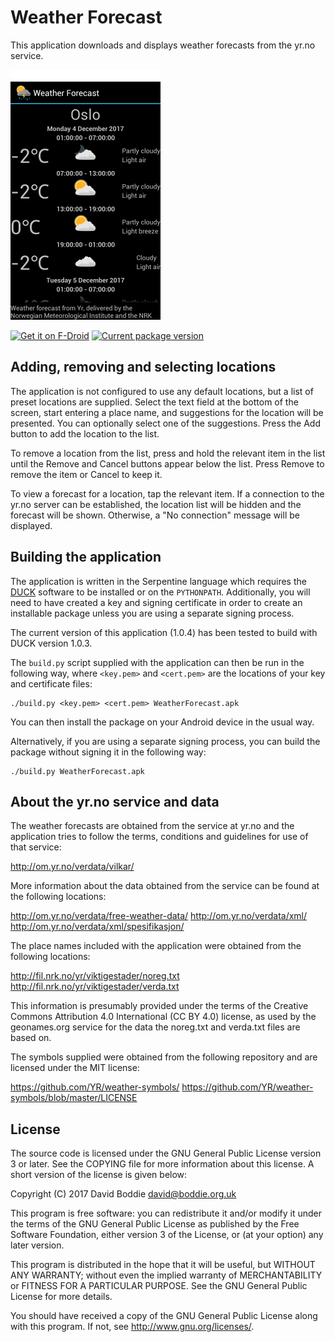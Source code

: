 Weather Forecast
================

This application downloads and displays weather forecasts from the yr.no
service.

![A screenshot of the application](docs/screenshot.png)

[![Get it on F-Droid](https://f-droid.org/badge/get-it-on.png)](https://www.f-droid.org/en/packages/uk.org.boddie.android.weatherforecast/)
[![Current package version](https://img.shields.io/f-droid/v/uk.org.boddie.android.weatherforecast.svg)](https://www.f-droid.org/en/packages/uk.org.boddie.android.weatherforecast/)

Adding, removing and selecting locations
----------------------------------------

The application is not configured to use any default locations, but a list of
preset locations are supplied. Select the text field at the bottom of the
screen, start entering a place name, and suggestions for the location will be
presented. You can optionally select one of the suggestions. Press the Add
button to add the location to the list.

To remove a location from the list, press and hold the relevant item in the
list until the Remove and Cancel buttons appear below the list. Press Remove to
remove the item or Cancel to keep it.

To view a forecast for a location, tap the relevant item. If a connection to
the yr.no server can be established, the location list will be hidden and the
forecast will be shown. Otherwise, a "No connection" message will be displayed.

Building the application
------------------------

The application is written in the Serpentine language which requires the
[DUCK](http://www.boddie.org.uk/david/Projects/Python/DUCK/README.html)
software to be installed or on the `PYTHONPATH`. Additionally, you will need
to have created a key and signing certificate in order to create an installable
package unless you are using a separate signing process.

The current version of this application (1.0.4) has been tested to build with
DUCK version 1.0.3.

The `build.py` script supplied with the application can then be run in the
following way, where `<key.pem>` and `<cert.pem>` are the locations of your
key and certificate files:

```\
./build.py <key.pem> <cert.pem> WeatherForecast.apk
```

You can then install the package on your Android device in the usual way.

Alternatively, if you are using a separate signing process, you can build the
package without signing it in the following way:

```\
./build.py WeatherForecast.apk
```

About the yr.no service and data
--------------------------------

The weather forecasts are obtained from the service at yr.no and the
application tries to follow the terms, conditions and guidelines for use of
that service:

http://om.yr.no/verdata/vilkar/

More information about the data obtained from the service can be found at the
following locations:

http://om.yr.no/verdata/free-weather-data/
http://om.yr.no/verdata/xml/
http://om.yr.no/verdata/xml/spesifikasjon/

The place names included with the application were obtained from the following
locations:

http://fil.nrk.no/yr/viktigestader/noreg.txt
http://fil.nrk.no/yr/viktigestader/verda.txt

This information is presumably provided under the terms of the Creative Commons
Attribution 4.0 International (CC BY 4.0) license, as used by the geonames.org
service for the data the noreg.txt and verda.txt files are based on.

The symbols supplied were obtained from the following repository and are
licensed under the MIT license:

https://github.com/YR/weather-symbols/
https://github.com/YR/weather-symbols/blob/master/LICENSE

License
-------

The source code is licensed under the GNU General Public License version 3 or
later. See the COPYING file for more information about this license. A short
version of the license is given below:

Copyright (C) 2017 David Boddie <david@boddie.org.uk>

This program is free software: you can redistribute it and/or modify
it under the terms of the GNU General Public License as published by
the Free Software Foundation, either version 3 of the License, or
(at your option) any later version.

This program is distributed in the hope that it will be useful,
but WITHOUT ANY WARRANTY; without even the implied warranty of
MERCHANTABILITY or FITNESS FOR A PARTICULAR PURPOSE.  See the
GNU General Public License for more details.

You should have received a copy of the GNU General Public License
along with this program.  If not, see <http://www.gnu.org/licenses/>.
